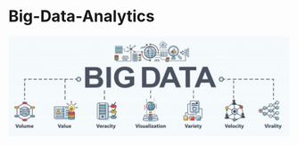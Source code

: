 # Big-Data-Analytics

<img src="https://raw.githubusercontent.com/Dare-marvel/Big-Data-Analysis---BDA--/main/assets/big_data_analytics.jpg" >
